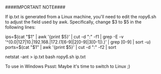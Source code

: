 ####IMPORTANT NOTE####

If ip.txt is generated from a Linux machine, you'll need to edit the ropy6.sh to adjust the field used by awk. Specifically, change $3 to $5 in the following lines:

ips=$(cat "$1" | awk '{print $5}' | cut -d ":" -f1 | grep -E -v '^(0\.0|127|10\.|192\.168\.|172\.(1[6-9]|2[0-9]|3[0-1])\.)' | grep [0-9] | sort -u)
ports=$(cat "$1" | awk '{print $5}' | cut -d ":" -f2 | sort


netstat -ant > ip.txt
bash ropy6.sh ip.txt

To use in Windows
Pssst: Maybe it's time to switch to Linux ;)
